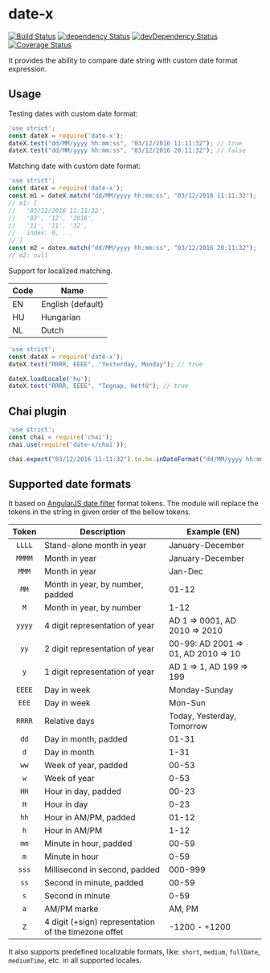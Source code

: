 # date-x

[![Build Status](https://travis-ci.org/szikszail/date-x.svg?branch=master)](https://travis-ci.org/szikszail/date-x) [![dependency Status](https://david-dm.org/szikszail/date-x.svg)](https://david-dm.org/szikszail/date-x) [![devDependency Status](https://david-dm.org/szikszail/date-x/dev-status.svg)](https://david-dm.org/szikszail/date-x#info=devDependencies) [![Coverage Status](https://coveralls.io/repos/github/szikszail/date-x/badge.svg?branch=master)](https://coveralls.io/github/szikszail/date-x?branch=master)

It provides the ability to compare date string with custom date format expression.

## Usage

Testing dates with custom date format:

```javascript
'use strict';
const dateX = require('date-x');
dateX.test("dd/MM/yyyy hh:mm:ss", "03/12/2016 11:11:32"); // true
dateX.test("dd/MM/yyyy hh:mm:ss", "03/12/2016 20:11:32"); // false
```
    
Matching date with custom date format:

```javascript
'use strict';
const dateX = require('date-x');
const m1 = dateX.match("dd/MM/yyyy hh:mm:ss", "03/12/2016 11:11:32");
// m1: [
//   '03/12/2016 11:11:32',
//   '03', '12', '2016',
//   '11', '11', '32',
//   index: 0, ...
// ]
const m2 = datex.match("dd/MM/yyyy hh:mm:ss", "03/12/2016 20:11:32");
// m2: null
```
    
Support for localized matching.

| Code | Name |
|------|------|
| EN | English (default) |
| HU | Hungarian |
| NL | Dutch |

```javascript
'use strict';
const dateX = require('date-x');
dateX.test("RRRR, EEEE", "Yesterday, Monday"); // true

dateX.loadLocale('hu');
dateX.test("RRRR, EEEE", "Tegnap, Hétfő"); // true
```

## Chai plugin

```javascript
'use strict';
const chai = require('chai');
chai.use(require('date-x/chai'));

chai.expect("03/12/2016 11:11:32").to.be.inDateFormat("dd/MM/yyyy hh:mm:ss");
```


## Supported date formats

It based on [AngularJS date filter](https://docs.angularjs.org/api/ng/filter/date) format tokens.
The module will replace the tokens in the string in given order of the bellow tokens.

| Token | Description | Example (EN) |
|:-----:|-------------|---------|
| `LLLL` | Stand-alone month in year | January-December |
| `MMMM` | Month in year | January-December |
| `MMM` | Month in year | Jan-Dec |
| `MM` | Month in year, by number, padded | 01-12 |
| `M` | Month in year, by number | 1-12 |
| `yyyy` | 4 digit representation of year | AD 1 => 0001, AD 2010 => 2010 |
| `yy` | 2 digit representation of year | 00-99:  AD 2001 => 01, AD 2010 => 10 |
| `y` | 1 digit representation of year | AD 1 => 1, AD 199 => 199 |
| `EEEE` | Day in week | Monday-Sunday |
| `EEE` | Day in week | Mon-Sun |
| `RRRR` | Relative days | Today, Yesterday, Tomorrow |
| `dd` | Day in month, padded | 01-31 |
| `d` | Day in month | 1-31 |
| `ww` | Week of year, padded | 00-53 |
| `w` | Week of year | 0-53 |
| `HH` | Hour in day, padded | 00-23 |
| `H` | Hour in day | 0-23 |
| `hh` | Hour in AM/PM, padded | 01-12 |
| `h` | Hour in AM/PM | 1-12 |
| `mm` | Minute in hour, padded | 00-59 |
| `m` | Minute in hour | 0-59 |
| `sss` | Millisecond in second, padded | 000-999 |
| `ss` | Second in minute, padded | 00-59 |
| `s` | Second in minute | 0-59 |
| `a` | AM/PM marke | AM, PM |
| `Z` | 4 digit (+sign) representation of the timezone offet | -1200 - +1200 |

It also supports predefined localizable formats, like: `short`, `medium`, `fullDate`, `mediumTime`, etc. in all supported locales.